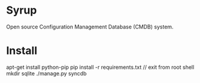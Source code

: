Syrup
=====

Open source Configuration Management Database (CMDB) system.

Install
=======
apt-get install python-pip
pip install -r requirements.txt
// exit from root shell
mkdir sqlite
./manage.py syncdb

